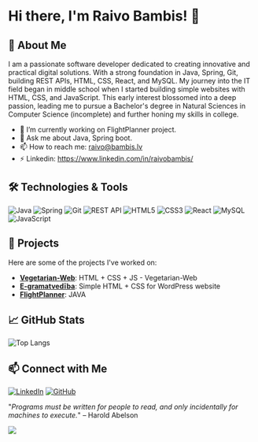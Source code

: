 # Hi there, I'm Raivo Bambis! 👋

## 🌟 About Me

I am a passionate software developer dedicated to creating innovative and practical digital solutions. With a strong foundation in Java, Spring, Git, building REST APIs, HTML, CSS, React, and MySQL. My journey into the IT field began in middle school when I started building simple websites with HTML, CSS, and JavaScript. This early interest blossomed into a deep passion, leading me to pursue a Bachelor's degree in Natural Sciences in Computer Science (incomplete) and further honing my skills in college.

- 🔭 I’m currently working on FlightPlanner project.
- 💬 Ask me about Java, Spring boot.
- 📫 How to reach me: raivo@bambis.lv
- ⚡ Linkedin: https://www.linkedin.com/in/raivobambis/

## 🛠️ Technologies & Tools

![Java](https://img.shields.io/badge/Java-ED8B00?style=for-the-badge&logo=java&logoColor=white)
![Spring](https://img.shields.io/badge/Spring-6DB33F?style=for-the-badge&logo=spring&logoColor=white)
![Git](https://img.shields.io/badge/Git-F05032?style=for-the-badge&logo=git&logoColor=white)
![REST API](https://img.shields.io/badge/REST%20API-005571?style=for-the-badge)
![HTML5](https://img.shields.io/badge/HTML5-E34F26?style=for-the-badge&logo=html5&logoColor=white)
![CSS3](https://img.shields.io/badge/CSS3-1572B6?style=for-the-badge&logo=css3&logoColor=white)
![React](https://img.shields.io/badge/React-20232A?style=for-the-badge&logo=react&logoColor=61DAFB)
![MySQL](https://img.shields.io/badge/MySQL-00000F?style=for-the-badge&logo=mysql&logoColor=white)
![JavaScript](https://img.shields.io/badge/JavaScript-323330?style=for-the-badge&logo=javascript&logoColor=F7DF1E)

## 🚀 Projects

Here are some of the projects I've worked on:

- [**Vegetarian-Web**]((https://github.com/bambovijs/Vegetarian-Web)): HTML + CSS + JS - Vegetarian-Web
- [**E-gramatvedība**]((https://github.com/bambovijs/e-gramatvediba)): Simple HTML + CSS for WordPress website
- [**FlightPlanner**]((https://github.com/bambovijs/flight-planner)): JAVA

## 📈 GitHub Stats

![Top Langs](https://github-readme-stats.vercel.app/api/top-langs/?username=bambovijs&layout=compact)

## 📫 Connect with Me

[![LinkedIn](https://img.shields.io/badge/LinkedIn-0077B5?style=for-the-badge&logo=linkedin&logoColor=white)](https://www.linkedin.com/in/raivobambis)
[![GitHub](https://img.shields.io/badge/GitHub-181717?style=for-the-badge&logo=github&logoColor=white)](https://github.com/bambovijs)

"_Programs must be written for people to read, and only incidentally for machines to execute._" – Harold Abelson


![](https://komarev.com/ghpvc/?username=bambovijs&style=flat-square)

